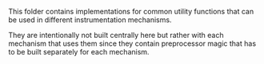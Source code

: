 This folder contains implementations for common utility functions that can be
used in different instrumentation mechanisms.

They are intentionally not built centrally here but rather with each mechanism
that uses them since they contain preprocessor magic that has to be built
separately for each mechanism.
